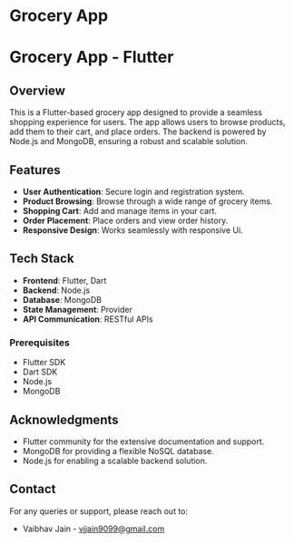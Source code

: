 # Grocery App

# Grocery App - Flutter

## Overview

This is a Flutter-based grocery app designed to provide a seamless shopping experience for users. The app allows users to browse products, add them to their cart, and place orders. The backend is powered by Node.js and MongoDB, ensuring a robust and scalable solution.

## Features

- **User Authentication**: Secure login and registration system.
- **Product Browsing**: Browse through a wide range of grocery items.
- **Shopping Cart**: Add and manage items in your cart.
- **Order Placement**: Place orders and view order history.
- **Responsive Design**: Works seamlessly with responsive Ui.

## Tech Stack

- **Frontend**: Flutter, Dart
- **Backend**: Node.js
- **Database**: MongoDB
- **State Management**: Provider
- **API Communication**: RESTful APIs


### Prerequisites

- Flutter SDK
- Dart SDK
- Node.js
- MongoDB

## Acknowledgments

- Flutter community for the extensive documentation and support.
- MongoDB for providing a flexible NoSQL database.
- Node.js for enabling a scalable backend solution.

## Contact

For any queries or support, please reach out to:

- Vaibhav Jain - vjjain9099@gmail.com

